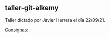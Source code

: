 ## taller-git-alkemy

Taller dictado por Javier Herrera el día 22/09/21. 

[Consignas](https://alkemylabs-alkymers.slack.com/files/U02EP3T1MGE/F02F84XMT2R/taller_git_parte_ii_alkemy.pdf):
